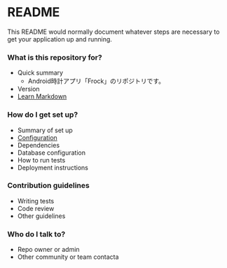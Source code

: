 # README #

This README would normally document whatever steps are necessary to get your application up and running.

### What is this repository for? ###

* Quick summary
    * Android時計アプリ「Frock」のリポジトリです。
* Version
* [Learn Markdown](https://bitbucket.org/tutorials/markdowndemo)

### How do I get set up? ###

* Summary of set up
* [Configuration](./doc/Configuration/Config_top.md)
* Dependencies
* Database configuration
* How to run tests
* Deployment instructions

### Contribution guidelines ###

* Writing tests
* Code review
* Other guidelines

### Who do I talk to? ###

* Repo owner or admin
* Other community or team contacta
